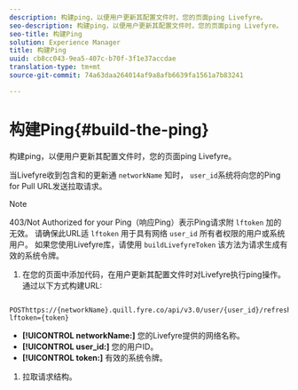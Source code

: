 ```yaml
---
description: 构建ping，以便用户更新其配置文件时，您的页面ping Livefyre。
seo-description: 构建ping，以便用户更新其配置文件时，您的页面ping Livefyre。
seo-title: 构建Ping
solution: Experience Manager
title: 构建Ping
uuid: cb8cc043-9ea5-407c-b70f-3f1e37accdae
translation-type: tm+mt
source-git-commit: 74a63daa264014af9a8afb6639fa1561a7b83241

---
```



# 构建Ping{#build-the-ping}

构建ping，以便用户更新其配置文件时，您的页面ping Livefyre。

当Livefyre收到包含和的更新通 `networkName` 知时， `user_id`系统将向您的Ping for Pull URL发送拉取请求。

>[!NOTE]
>
>403/Not Authorized for your Ping（响应Ping）表示Ping请求附 `lftoken` 加的无效。 请确保此URL适 `lftoken` 用于具有网络 `user_id` 所有者权限的用户或系统用户。 如果您使用Livefyre库，请使用 `buildLivefyreToken` 该方法为请求生成有效的系统令牌。

1. 在您的页面中添加代码，在用户更新其配置文件时对Livefyre执行ping操作。 通过以下方式构建URL:

```
 POSThttps://{networkName}.quill.fyre.co/api/v3.0/user/{user_id}/refresh?lftoken={token}
```

* **[!UICONTROL networkName:]** 您的Livefyre提供的网络名称。
* **[!UICONTROL user_id:]** 您的用户ID。
* **[!UICONTROL token:]** 有效的系统令牌。

1. 拉取请求结构。
